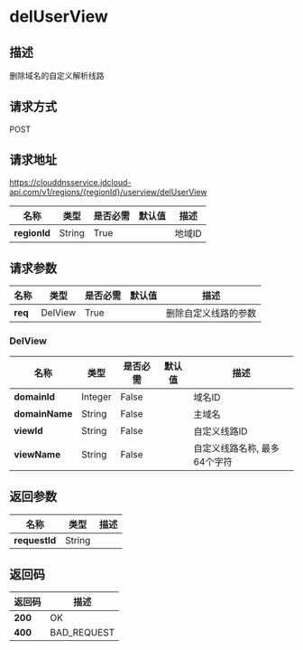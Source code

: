 # delUserView


## 描述
删除域名的自定义解析线路

## 请求方式
POST

## 请求地址
https://clouddnsservice.jdcloud-api.com/v1/regions/{regionId}/userview/delUserView

|名称|类型|是否必需|默认值|描述|
|---|---|---|---|---|
|**regionId**|String|True| |地域ID|

## 请求参数
|名称|类型|是否必需|默认值|描述|
|---|---|---|---|---|
|**req**|DelView|True| |删除自定义线路的参数|

### DelView
|名称|类型|是否必需|默认值|描述|
|---|---|---|---|---|
|**domainId**|Integer|False| |域名ID|
|**domainName**|String|False| |主域名|
|**viewId**|String|False| |自定义线路ID|
|**viewName**|String|False| |自定义线路名称, 最多64个字符|

## 返回参数
|名称|类型|描述|
|---|---|---|
|**requestId**|String| |


## 返回码
|返回码|描述|
|---|---|
|**200**|OK|
|**400**|BAD_REQUEST|
